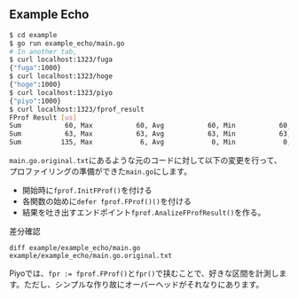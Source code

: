 ## Example Echo

```bash
$ cd example
$ go run example_echo/main.go
# In another tab,
$ curl localhost:1323/fuga
{"fuga":1000}
$ curl localhost:1323/hoge
{"hoge":1000}
$ curl localhost:1323/piyo
{"piyo":1000}
$ curl localhost:1323/fprof_result
FProf Result [us]
Sum           60, Max           60, Avg           60, Min           60, Count            1, L11 main.Hoge
Sum           63, Max           63, Avg           63, Min           63, Count            1, L17 main.Fuga
Sum          135, Max            6, Avg            0, Min            0, Count         1000, L28 main.Piyo
```

`main.go.original.txt`にあるような元のコードに対して以下の変更を行って、プロファイリングの準備ができた`main.go`にします。
- 開始時に`fprof.InitFProf()`を付ける
- 各関数の始めに`defer fprof.FProf()()`を付ける
- 結果を吐き出すエンドポイント`fprof.AnalizeFProfResult()`を作る。

差分確認
```
diff example/example_echo/main.go example/example_echo/main.go.original.txt 
```

Piyoでは、`fpr := fprof.FProf()`と`fpr()`で挟むことで、好きな区間を計測します。ただし、シンプルな作り故にオーバーヘッドがそれなりにあります。
